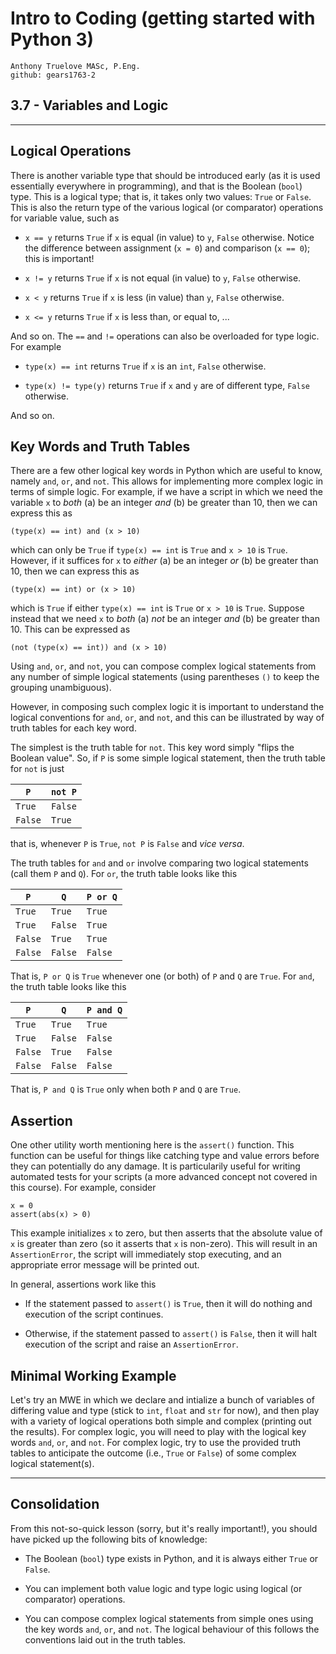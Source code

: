 # Intro to Coding (getting started with Python 3)

    Anthony Truelove MASc, P.Eng.
    github: gears1763-2


## 3.7 - Variables and Logic

--------


## Logical Operations

There is another variable type that should be introduced early (as it is used
essentially everywhere in programming), and that is the Boolean (`bool`) type. This is
a logical type; that is, it takes only two values: `True` or `False`. This is also the
return type of the various logical (or comparator) operations for variable value, 
such as 

  * `x == y` returns `True` if `x` is equal (in value) to `y`, `False` otherwise. Notice 
    the difference between assignment (`x = 0`) and comparison (`x == 0`); this is 
    important!
  
  * `x != y` returns `True` if `x` is not equal (in value) to `y`, `False` otherwise.
  
  * `x < y` returns `True` if `x` is less (in value) than `y`, `False` otherwise.
  
  * `x <= y` returns `True` if `x` is less than, or equal to, ...
  
And so on. The `==` and `!=` operations can also be overloaded for type logic. For
example

  * `type(x) == int` returns `True` if `x` is an `int`, `False` otherwise.
  
  * `type(x) != type(y)` returns `True` if `x` and `y` are of different type, `False` 
    otherwise.

And so on.

## Key Words and Truth Tables

There are a few other logical key words in Python which are useful to know, namely `and`,
`or`, and `not`. This allows for implementing more complex logic in terms of simple
logic. For example, if we have a script in which we need the variable `x` to *both* (a)
be an integer *and* (b) be greater than 10, then we can express this as

    (type(x) == int) and (x > 10)

which can only be `True` if `type(x) == int` is `True` and `x > 10` is `True`.
However, if it suffices for `x` to *either* (a) be an integer *or* (b) be greater than
10, then we can express this as

    (type(x) == int) or (x > 10)

which is `True` if either `type(x) == int` is `True` or `x > 10` is `True`. 
Suppose instead that we need `x` to *both* (a) *not* be an integer *and* (b) be greater 
than 10. This can be expressed as 

    (not (type(x) == int)) and (x > 10)

Using `and`, `or`, and `not`, you can compose complex logical statements from any
number of simple logical statements (using parentheses `()` to keep the grouping 
unambiguous).  

However, in composing such complex logic it is important to understand the logical 
conventions for `and`, `or`, and `not`, and this can be illustrated by way of truth
tables for each key word.

The simplest is the truth table for `not`. This key word simply "flips the Boolean value".
So, if `P` is some simple logical statement, then the truth table for `not` is just

| `P`     | `not P` |
|---------|---------|
| `True`  | `False` |
| `False` | `True`  |

that is, whenever `P` is `True`, `not P` is `False` and *vice versa*.

The truth tables for `and` and `or` involve comparing two logical statements (call them 
`P` and `Q`). For `or`, the truth table looks like this

| `P`     | `Q`     | `P or Q` |
|---------|---------|----------|
| `True`  | `True`  | `True`   |
| `True`  | `False` | `True`   |
| `False` | `True`  | `True`   |
| `False` | `False` | `False`  |

That is, `P or Q` is `True` whenever one (or both) of `P` and `Q` are `True`. For `and`,
the truth table looks like this

| `P`     | `Q`     | `P and Q` |
|---------|---------|-----------|
| `True`  | `True`  | `True`    |
| `True`  | `False` | `False`   |
| `False` | `True`  | `False`   |
| `False` | `False` | `False`   |

That is, `P and Q` is `True` only when both `P` and `Q` are `True`.

## Assertion

One other utility worth mentioning here is the `assert()` function. This function can 
be useful for things like catching type and value errors before they can potentially do 
any damage. It is particularily useful for writing automated tests for your scripts (a 
more advanced concept not covered in this course). For example, consider

    x = 0
    assert(abs(x) > 0)

This example initializes `x` to zero, but then asserts that the absolute value of `x` is 
greater than zero (so it asserts that `x` is non-zero). This will result in an
`AssertionError`, the script will immediately stop executing, and an appropriate error 
message will be printed out.  

In general, assertions work like this

  * If the statement passed to `assert()` is `True`, then it will do nothing and
    execution of the script continues.
  
  * Otherwise, if the statement passed to `assert()` is `False`, then it will halt 
    execution of the script and raise an `AssertionError`.


## Minimal Working Example

Let's try an MWE in which we declare and intialize a bunch of variables of differing 
value and type (stick to `int`, `float` and `str` for now), and then play with a variety 
of logical operations both simple and complex (printing out the results). For complex 
logic, you will need to play with the logical key words `and`, `or`, and `not`. For
complex logic, try to use the provided truth tables to anticipate the outcome (i.e., 
`True` or `False`) of some complex logical statement(s).

--------

## Consolidation 

From this not-so-quick lesson (sorry, but it's really important!), you should have
picked up the following bits of knowledge:  

  * The Boolean (`bool`) type exists in Python, and it is always either `True` or `False`.
  
  * You can implement both value logic and type logic using logical (or comparator) 
    operations.
  
  * You can compose complex logical statements from simple ones using the key words `and`,
    `or`, and `not`. The logical behaviour of this follows the conventions laid out in 
    the truth tables.

